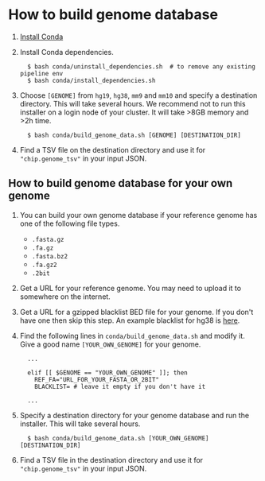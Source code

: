 How to build genome database
============================

1. [Install Conda](https://conda.io/miniconda.html)

2. Install Conda dependencies.
    ```
      $ bash conda/uninstall_dependencies.sh  # to remove any existing pipeline env
      $ bash conda/install_dependencies.sh
    ```

3. Choose `[GENOME]` from `hg19`, `hg38`, `mm9` and `mm10` and specify a destination directory. This will take several hours. We recommend not to run this installer on a login node of your cluster. It will take >8GB memory and >2h time.
    ```
      $ bash conda/build_genome_data.sh [GENOME] [DESTINATION_DIR]
    ```

4. Find a TSV file on the destination directory and use it for `"chip.genome_tsv"` in your input JSON.


## How to build genome database for your own genome

1. You can build your own genome database if your reference genome has one of the following file types.
   * `.fasta.gz`
   * `.fa.gz`
   * `.fasta.bz2`
   * `.fa.gz2`
   * `.2bit`

2. Get a URL for your reference genome. You may need to upload it to somewhere on the internet.

3. Get a URL for a gzipped blacklist BED file for your genome. If you don't have one then skip this step. An example blacklist for hg38 is [here](http://mitra.stanford.edu/kundaje/genome_data/hg38/hg38.blacklist.bed.gz).

4. Find the following lines in `conda/build_genome_data.sh` and modify it. Give a good name `[YOUR_OWN_GENOME]` for your genome.
    ```
      ...

      elif [[ $GENOME == "YOUR_OWN_GENOME" ]]; then
        REF_FA="URL_FOR_YOUR_FASTA_OR_2BIT"
        BLACKLIST= # leave it empty if you don't have it

      ...
    ```

5. Specify a destination directory for your genome database and run the installer. This will take several hours.
    ```
      $ bash conda/build_genome_data.sh [YOUR_OWN_GENOME] [DESTINATION_DIR]
    ```

6. Find a TSV file in the destination directory and use it for `"chip.genome_tsv"` in your input JSON.
